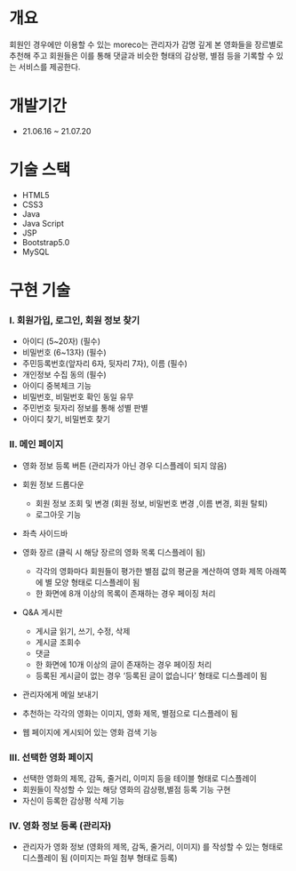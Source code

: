 # 개요

회원인 경우에만 이용할 수 있는 moreco는 관리자가 감명 깊게 본 영화들을 장르별로 추천해
주고 회원들은 이를 통해 댓글과 비슷한 형태의 감상평, 별점 등을 기록할 수 있는 서비스를
제공한다.

# 개발기간
+ 21.06.16 ~ 21.07.20

# 기술 스택
+ HTML5
+ CSS3
+ Java
+ Java Script
+ JSP
+ Bootstrap5.0
+ MySQL

# 구현 기술
### I. 회원가입, 로그인, 회원 정보 찾기
+ 아이디 (5~20자) (필수)
+ 비밀번호 (6~13자) (필수)
+ 주민등록번호(앞자리 6자, 뒷자리 7자), 이름 (필수)
+ 개인정보 수집 동의 (필수)
+ 아이디 중복체크 기능
+ 비밀번호, 비밀번호 확인 동일 유무
+ 주민번호 뒷자리 정보를 통해 성별 판별
+ 아이디 찾기, 비밀번호 찾기
### II. 메인 페이지
+ 영화 정보 등록 버튼 (관리자가 아닌 경우 디스플레이 되지 않음)
+ 회원 정보 드롭다운
  + 회원 정보 조회 및 변경 (회원 정보, 비밀번호 변경 ,이름 변경, 회원 탈퇴)
  + 로그아웃 기능
  
+  좌측 사이드바
  + 영화 장르 (클릭 시 해당 장르의 영화 목록 디스플레이 됨)
    + 각각의 영화마다 회원들이 평가한 별점 값의 평균을 계산하여 영화 제목 아래쪽에 별 모양 형태로 디스플레이 됨
    + 한 화면에 8개 이상의 목록이 존재하는 경우 페이징 처리
    
  + Q&A 게시판
    + 게시글 읽기, 쓰기, 수정, 삭제
    + 게시글 조회수
    + 댓글 
    + 한 화면에 10개 이상의 글이 존재하는 경우 페이징 처리
    + 등록된 게시글이 없는 경우 ‘등록된 글이 없습니다’ 형태로 디스플레이 됨

  + 관리자에게 메일 보내기
+ 추천하는 각각의 영화는 이미지, 영화 제목, 별점으로 디스플레이 됨
+ 웹 페이지에 게시되어 있는 영화 검색 기능
### III. 선택한 영화 페이지
+ 선택한 영화의 제목, 감독, 줄거리, 이미지 등을 테이블 형태로 디스플레이
+ 회원들이 작성할 수 있는 해당 영화의 감상평,별점 등록 기능 구현
+ 자신이 등록한 감상평 삭제 기능
### IV. 영화 정보 등록 (관리자)
+ 관리자가 영화 정보 (영화의 제목, 감독, 줄거리, 이미지) 를 작성할 수 있는 형태로 디스플레이 됨 (이미지는 파일 첨부 형태로 등록)
